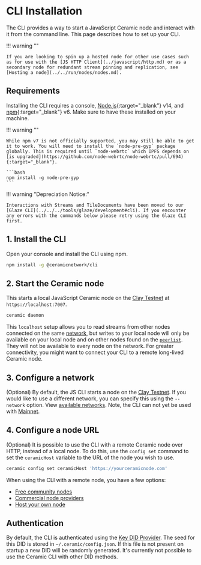 # CLI Installation

The CLI provides a way to start a JavaScript Ceramic node and interact with it from the command line. This page describes how to set up your CLI.

!!! warning ""

    If you are looking to spin up a hosted node for other use cases such as for use with the [JS HTTP Client](../javascript/http.md) or as a secondary node for redundant stream pinning and replication, see [Hosting a node](../../run/nodes/nodes.md).

## **Requirements**

Installing the CLI requires a console, [Node.js](https://nodejs.org/en/){:target="\_blank"} v14, and [npm](https://www.npmjs.com/get-npm){:target="\_blank"} v6. Make sure to have these installed on your machine.

!!! warning ""

    While npm v7 is not officially supported, you may still be able to get it to work. You will need to install the `node-pre-gyp` package globally. This is required until `node-webrtc` which IPFS depends on [is upgraded](https://github.com/node-webrtc/node-webrtc/pull/694){:target="_blank"}.

    ```bash
    npm install -g node-pre-gyp
    ```

!!! warning "Depreciation Notice:"

    Interactions with Streams and TileDocuments have been moved to our [Glaze CLI](../../../tools/glaze/development#cli). If you encounter any errors with the commands below please retry using the Glaze CLI first.

## **1. Install the CLI**

Open your console and install the CLI using npm.

```bash
npm install -g @ceramicnetwork/cli
```

## **2. Start the Ceramic node**

This starts a local JavaScript Ceramic node on the [Clay Testnet](../../learn/networks.md#clay-testnet) at `https://localhost:7007`.

```bash
ceramic daemon
```

This `localhost` setup allows you to read streams from other nodes connected on the same [network](../../learn/networks.md), but writes to your local node will only be available on your local node and on other nodes found on the [`peerlist`](https://github.com/ceramicnetwork/peerlist/blob/main/testnet-clay.json). They will not be available to every node on the network. For greater connectivity, you might want to connect your CLI to a remote long-lived Ceramic node.

## **3. Configure a network**

(Optional) By default, the JS CLI starts a node on the [Clay Testnet](../../learn/networks.md#clay-testnet). If you would like to use a different network, you can specify this using the `--network` option. View [available networks](../../learn/networks.md). Note, the CLI can not yet be used with [Mainnet](../../learn/networks.md#mainnet).

## **4. Configure a node URL**

(Optional) It is possible to use the CLI with a remote Ceramic node over HTTP, instead of a local node. To do this, use the `config set` command to set the `ceramicHost` variable to the URL of the node you wish to use.

```bash
ceramic config set ceramicHost 'https://yourceramicnode.com'
```

When using the CLI with a remote node, you have a few options:

- [Free community nodes](../../run/nodes/community-nodes.md)
- [Commercial node providers](../../run/nodes/node-providers.md)
- [Host your own node](../../run/nodes/nodes.md)

## **Authentication**

By default, the CLI is authenticated using the [Key DID Provider](../../authentication/key-did/provider.md). The seed for this DID is stored in `~/.ceramic/config.json`. If this file is not present on startup a new DID will be randomly generated. It's currently not possible to use the Ceramic CLI with other DID methods.
